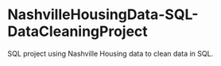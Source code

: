 # NashvilleHousingData-SQL-DataCleaningProject
SQL project using Nashville Housing data to clean data in SQL.

